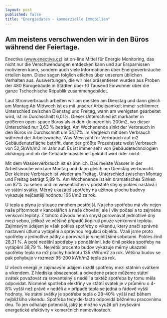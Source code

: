 ```yaml
---
layout: post
published: false
title: "Energiedaten - kommerzielle Immobilien"
---
```


## Am meistens verschwenden wir in den Büros während der Feiertage.

Enectiva (www.enectiva.cz) ist on-line Mittel für Energie Monitoring, das nicht nur die Verschwendungen entdecken kann und zur Ersparnissen motivieren kann, sondern auch viele Informationen über Energieverbräuche erteilen kann. Diese sagen folglich etliches über unserem üblichen Verhalten aus. Auswertungen, die wir hier präsentieren wurden aus Proben der 480 Bürogebäude in Städten über 10 Tausend Einwohner über die ganze Tschechische Republik zusammengebildet.

Laut Stromverbrauch arbeiten wir am meisten am Dienstag und dann gleich am Montag.Ab Mittwoch ist es mit unserer Arbeitsamkeit immer schlimmer. Unterschied zwischen Dienstag und Freitag, wann am wenigsten gearbeitet wird, ist im Durchschnitt 6,01%. Dieser Unterschied ist markanter in größeren open-space Büros als in den kleineren bis 200m2, wo dieser Unterschied nur 3,63 % beträgt. Am Wochenende sinkt der Verbrauch in den Büros im Durchschnitt um 54,17% im Vergleich mit dem Verbrauch während der Arbeitswoche. Was Messzahl für Verbrauch auf m2 Gebäudenutzfläche betrifft, dann der größte Prozentsatz weist Verbrauch von 52,5kWh/m2 im Jahr auf. Es ist immer sehr von Gebäudetechnologien abhängig und ob die Gebäude maschinell gekühlt wird oder nicht.

Mit dem Wasserverbrauch ist es ähnlich. Das meiste Wasser in der Arbeitswoche wird am Montag und dann gleich am Dienstag verbraucht. Der kleinste Verbrauch ist wieder am Freitag. Unterschied zwischen Montag und Freitag beträgt 5,89 %. Am Wochenende ist ein dramatisches Sinken um 87% zu sehen und im wesentlichen  v podstatě stejný pokles nastává i ve státní svátky. Měrný ukazatel spotřeby na užitnou plochu budovy vykazuje nejčastěji hodnotu 165 l/m2 za rok.

U tepla a plynu je situace mnohem pestřejší. Na jeho spotřebu má vliv nejen naše přítomnost v kancelářích a naše chování, ale i vliv počasí a to zejména venkovní teploty. Z tohoto důvodu nemá smysl porovnávat jednotlivé dny mezi sebou, jelikož ve většině případů kopírují pouze venkonvní teplotu. Zajímavým údajem je však pokles spotřeby o víkendu, který značí správné nastavení útlumu vytápění a správnou regulaci objektu. Vzali jsme proto spotřeby v jednotlivé pátky a porovnali je s nejbližšími sobotami. Pokles činil 28,31 %. A poté nedělní spotřeby s pondělními, kde činil pokles spotřeby na vytápění 38,79 %. Největší procento budov vykazuje měrný ukazatel spotřeby tepla na m2 plochy hodnotu 135 kWh/m2 za rok. Většina budov se pak pohybuje v rozmezí 95-200 kWh/m2 tepla za rok.

U všech energií je zajímavým údajem rozdíl spotřeby mezi státním svátkem a víkendem. Z hlediska obsazenosti a odvedené práce můžeme státní svátek považovat za srovantelný s nedělí a taktéž spotřeba by tomu měla odpovídat. Nicméně spotřeba elektřiny ve státní svátek je v průměru o 4-8% vyšší než právě v neděli a v případě tepla se jedná o řádově vyšší hodnoty. Ve státní svátky je spotřeba tepla o 28-40% vyšší než během nejbližšího víkendu. Spotřeba tedy de-facto odpovídá běžnému pracovnímu dnu. To jen odhaluje potenciál, jaký je možno využít při zvyšování energetické efektivity v komerčních nemovitostech.
